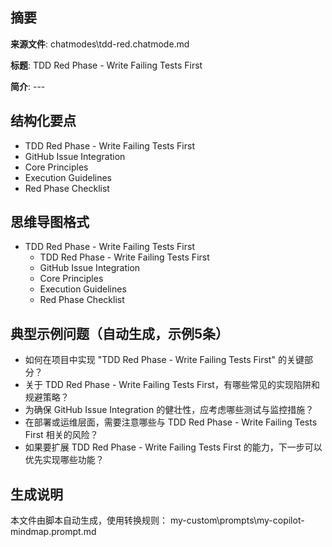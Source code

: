 ## 摘要

**来源文件**: chatmodes\tdd-red.chatmode.md

**标题**: TDD Red Phase - Write Failing Tests First

**简介**: ---

## 结构化要点

- TDD Red Phase - Write Failing Tests First
- GitHub Issue Integration
- Core Principles
- Execution Guidelines
- Red Phase Checklist

## 思维导图格式

- TDD Red Phase - Write Failing Tests First
  - TDD Red Phase - Write Failing Tests First
  - GitHub Issue Integration
  - Core Principles
  - Execution Guidelines
  - Red Phase Checklist

## 典型示例问题（自动生成，示例5条）

- 如何在项目中实现 "TDD Red Phase - Write Failing Tests First" 的关键部分？
- 关于 TDD Red Phase - Write Failing Tests First，有哪些常见的实现陷阱和规避策略？
- 为确保 GitHub Issue Integration 的健壮性，应考虑哪些测试与监控措施？
- 在部署或运维层面，需要注意哪些与 TDD Red Phase - Write Failing Tests First 相关的风险？
- 如果要扩展 TDD Red Phase - Write Failing Tests First 的能力，下一步可以优先实现哪些功能？

## 生成说明

本文件由脚本自动生成，使用转换规则： my-custom\prompts\my-copilot-mindmap.prompt.md

